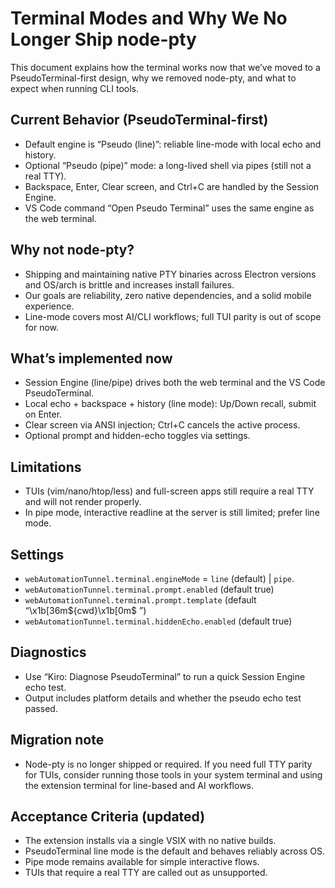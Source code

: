 # Terminal Modes and Why We No Longer Ship node-pty

This document explains how the terminal works now that we’ve moved to a PseudoTerminal-first design, why we removed node-pty, and what to expect when running CLI tools.

## Current Behavior (PseudoTerminal-first)

- Default engine is “Pseudo (line)”: reliable line-mode with local echo and history.
- Optional “Pseudo (pipe)” mode: a long-lived shell via pipes (still not a real TTY).
- Backspace, Enter, Clear screen, and Ctrl+C are handled by the Session Engine.
- VS Code command “Open Pseudo Terminal” uses the same engine as the web terminal.

## Why not node-pty?

- Shipping and maintaining native PTY binaries across Electron versions and OS/arch is brittle and increases install failures.
- Our goals are reliability, zero native dependencies, and a solid mobile experience.
- Line-mode covers most AI/CLI workflows; full TUI parity is out of scope for now.

## What’s implemented now

- Session Engine (line/pipe) drives both the web terminal and the VS Code PseudoTerminal.
- Local echo + backspace + history (line mode): Up/Down recall, submit on Enter.
- Clear screen via ANSI injection; Ctrl+C cancels the active process.
- Optional prompt and hidden-echo toggles via settings.

## Limitations

- TUIs (vim/nano/htop/less) and full-screen apps still require a real TTY and will not render properly.
- In pipe mode, interactive readline at the server is still limited; prefer line mode.

## Settings

- `webAutomationTunnel.terminal.engineMode` = `line` (default) | `pipe`.
- `webAutomationTunnel.terminal.prompt.enabled` (default true)
- `webAutomationTunnel.terminal.prompt.template` (default “\x1b[36m${cwd}\x1b[0m$ ”)
- `webAutomationTunnel.terminal.hiddenEcho.enabled` (default true)

## Diagnostics

- Use “Kiro: Diagnose PseudoTerminal” to run a quick Session Engine echo test.
- Output includes platform details and whether the pseudo echo test passed.

## Migration note

- Node-pty is no longer shipped or required. If you need full TTY parity for TUIs, consider running those tools in your system terminal and using the extension terminal for line-based and AI workflows.

## Acceptance Criteria (updated)

- The extension installs via a single VSIX with no native builds.
- PseudoTerminal line mode is the default and behaves reliably across OS.
- Pipe mode remains available for simple interactive flows.
- TUIs that require a real TTY are called out as unsupported.
